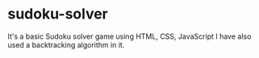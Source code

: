 # sudoku-solver
It's a basic Sudoku solver game using HTML, CSS, JavaScript
I have also used a backtracking algorithm in it.
